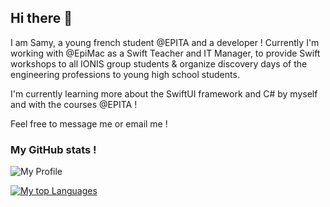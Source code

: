 ## Hi there 👋

I am Samy, a young french student @EPITA and a developer !
Currently I'm working with @EpiMac as a Swift Teacher and IT Manager, to provide Swift workshops to all IONIS group students & organize discovery days of the engineering professions to young high school students.

I'm currently learning more about the SwiftUI framework and C# by myself and with the courses @EPITA !

Feel free to message me or email me !

### My GitHub stats !

![My Profile](https://github-readme-stats.vercel.app/api?username=mysathedev&count_private=true&show_icons=true&theme=onedark&include_all_commits=true)

[![My top Languages](https://github-readme-stats.vercel.app/api/top-langs/?username=mysathedev&layout=compact&theme=onedark&count_private=true&show_icons=true)](https://github.com/anuraghazra/github-readme-stats)

<!--
**MysaTheDev/mysathedev** is a ✨ _special_ ✨ repository because its `README.md` (this file) appears on your GitHub profile.

Here are some ideas to get you started:

- 🔭 I’m currently working on ...
- 🌱 I’m currently learning ...
- 👯 I’m looking to collaborate on ...
- 🤔 I’m looking for help with ...
- 💬 Ask me about ...
- 📫 How to reach me: ...
- 😄 Pronouns: ...
- ⚡ Fun fact: ...
-->
